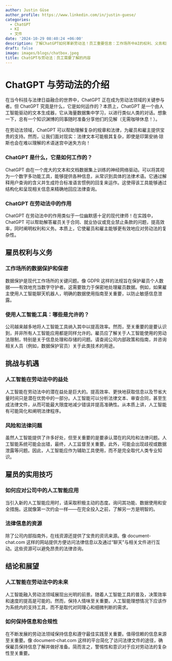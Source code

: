 ```yaml
---
author: Justin Güse
author_profile: https://www.linkedin.com/in/justin-guese/
categories:
  - ChatGPT
  - KI
  - 文件
date: '2024-10-29 08:40:24 +06:00'
description: 了解ChatGPT如何革新劳动法！员工重要信息：工作场所中AI的权利、义务和数据保护。
draft: false
image: images/blogs/chatbox.jpeg
title: ChatGPT与劳动法：员工需要了解的内容
---
```


# ChatGPT 与劳动法的介绍

在当今科技与法律日益融合的世界中，ChatGPT 正在成为劳动法领域的关键参与者。但 ChatGPT 究竟是什么，它是如何运作的？本质上，ChatGPT 是一个由人工智能驱动的文本生成器，它从海量数据集中学习，以进行类似人类的对话。想象一下，总有一个知识渊博的同事随时准备分享他们的见解（无需咖啡休息！）。

在劳动法领域，ChatGPT 可以帮助理解复杂的规章和法律，为雇员和雇主提供宝贵的支持。然而，让我们面对现实：法律文本可能极其复杂，即使是印第安纳·琼斯也会在难以理解的术语迷宫中迷失方向！

### ChatGPT 是什么，它是如何工作的？

ChatGPT 由在一个庞大的文本和文档数据集上训练的神经网络驱动。可以将其视为一个数字多功能工具，能够提供各种信息，从常识到具体的法律术语。它通过解释用户查询的含义并生成符合标准语言惯例的回复来运作。这使得该工具能够通过结构化和呈现相关信息来精确地回应法律查询。

### ChatGPT 在劳动法中的作用

ChatGPT 在劳动法中的作用类似于一位幽默感十足的现代律师！在实践中，ChatGPT 可以帮助解答雇员关于合同、就业协议或竞业禁止条款的问题，提高效率，同时阐明权利和义务。本质上，它使雇员和雇主能够更有效地应对劳动法的复杂性。

## 雇员权利与义务

### 工作场所的数据保护和保密

数据保护是现代工作场所的关键问题。像 GDPR 这样的法规旨在保护雇员个人数据——有效地充当数字守护者。这需要致力于保密地处理雇员数据。例如，如果雇主使用人工智能聊天机器人，明确的数据使用指南至关重要，以防止敏感信息泄露。

### 使用人工智能工具：哪些是允许的？

公司越来越多地将人工智能工具纳入其中以提高效率。然而，至关重要的是要认识到，并非所有人工智能应用都是同样允许的。雇员应了解关于人工智能使用的劳动法限制，特别是关于信息处理和存储的问题。请查阅公司内部政策和指南，并咨询相关人员（例如，数据保护官员）关于此类技术的用途。

## 挑战与机遇

### 人工智能在劳动法中的益处

人工智能在劳动法中的潜在益处是巨大的。提高效率、更快地获取信息以及节省大量时间只是潜在优势中的一部分。人工智能可以分析法律文本、审查合同，甚至生成法律文件，从而可能最大限度地减少错误并提高准确性。从本质上讲，人工智能有可能简化和阐明法律程序。

### 风险和法律问题

虽然人工智能提供了许多好处，但至关重要的是要承认潜在的风险和法律问题。人工智能系统可能会出错，最终，人工监督至关重要。此外，可能会出现歧视或数据泄露等问题。因此，人工智能应作为辅助工具使用，而不是完全取代人类专业知识。

## 雇员的实用技巧

### 如何应对公司中的人工智能应用

当引入新的人工智能应用时，请采取积极主动的态度。询问其功能、数据使用和安全措施。这就像第一次约会一样——在完全投入之前，了解另一方是明智的。

### 法律信息的资源

除了公司内部指南外，在线资源还提供了宝贵的资讯来源。像 document-chat.com 这样的网站提供方便访问法律信息以及通过“聊天”与相关文件进行互动。这些资源可以避免昂贵的法律咨询。

## 结论和展望

### 人工智能在劳动法中的未来

人工智能融入劳动法领域展现出光明的前景。随着人工智能工具的普及，决策效率和速度的提高是可能的。然而，保持人情味至关重要。人工智能理想情况下应该作为系统内的支持工具，而不是取代对同理心和细微判断的需求。

### 如何保持信息和合规性

在不断发展的劳动法领域保持信息和遵守最佳实践至关重要。值得信赖的信息来源至关重要。像 document-chat.com 这样的平台简化了访问法律文件的途径，确保雇员保持信息了解并做好准备。简而言之，警惕性和意识对于应对劳动法的复杂性至关重要。
